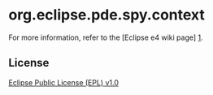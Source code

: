 org.eclipse.pde.spy.context
===================================


For more information, refer to the [Eclipse e4 wiki page] [1].

License
-------

[Eclipse Public License (EPL) v1.0][2]

[1]: http://www.eclipse.org/e4/
[2]: http://wiki.eclipse.org/EPL

